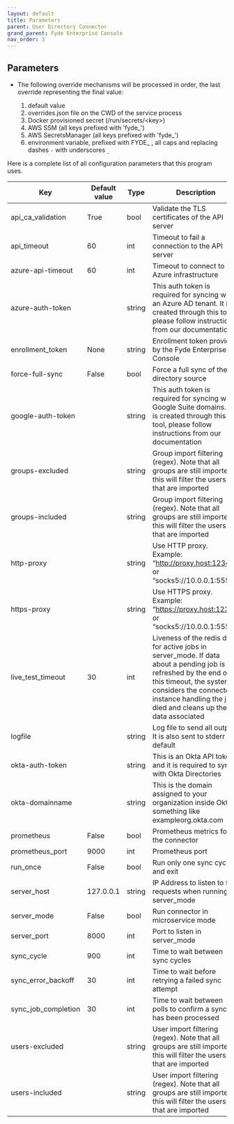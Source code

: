 ```yaml
---
layout: default
title: Parameters
parent: User Directory Connector
grand_parent: Fyde Enterprise Console
nav_order: 3
---
```

## Parameters

- The following override mechanisms will be processed in order, the last override representing the final value:

  1. default value
  1. overrides.json file on the CWD of the service process
  1. Docker provisioned secret (/run/secrets/\<key>)
  1. AWS SSM (all keys prefixed with 'fyde_')
  1. AWS SecretsManager (all keys prefixed with 'fyde_')
  1. environment variable, prefixed with FYDE_ , all caps and replacing dashes `-` with underscores `_`

Here is a complete list of all configuration parameters that this program uses.

| Key               | Default value | Type  | Description |
|-------------------|---------------|-------|-------------|
|api_ca_validation  |True           |bool   |Validate the TLS certificates of the API server|
|api_timeout        |60             |int    |Timeout to fail a connection to the API server|
|azure-api-timeout  |60             |int    |Timeout to connect to Azure infrastructure|
|azure-auth-token   |               |string |This auth token is required for syncing with an Azure AD tenant. It is created through this tool, please follow instructions from our documentation|
|enrollment_token   |None           |string |Enrollment token provided by the Fyde Enterprise Console|
|force-full-sync    |False          |bool   |Force a full sync of the directory source|
|google-auth-token  |               |string |This auth token is required for syncing with Google Suite domains. It is created through this tool, please follow instructions from our documentation|
|groups-excluded    |               |string |Group import filtering (regex). Note that all groups are still imported, this will filter the users that are imported|
|groups-included    |               |string |Group import filtering (regex). Note that all groups are still imported, this will filter the users that are imported|
|http-proxy         |               |string |Use HTTP proxy. Example: “http://proxy.host:1234/” or “socks5://10.0.0.1:5555”|
|https-proxy        |               |string |Use HTTPS proxy. Example: “https://proxy.host:1234/” or “socks5://10.0.0.1:5555”|
|live_test_timeout  |30             |int    |Liveness of the redis data for active jobs in server_mode. If data about a pending job is not refreshed by the end of this timeout, the system considers the connector instance handling the job died and cleans up the data associated|
|logfile            |               |string |Log file to send all output. It is also sent to stderr by default|
|okta-auth-token    |               |string |This is an Okta API token and it is required to sync with Okta Directories|
|okta-domainname    |               |string |This is the domain assigned to your organization inside Okta. something like exampleorg.okta.com|
|prometheus         |False          |bool   |Prometheus metrics for the connector|
|prometheus_port    |9000           |int    |Prometheus port|
|run_once           |False          |bool   |Run only one sync cycle and exit|
|server_host        |127.0.0.1      |string |IP Address to listen to for requests when running in server_mode|
|server_mode        |False          |bool   |Run connector in microservice mode|
|server_port        |8000           |int    |Port to listen in server_mode|
|sync_cycle         |900            |int    |Time to wait between sync cycles|
|sync_error_backoff |30             |int    |Time to wait before retrying a failed sync attempt|
|sync_job_completion|30             |int    |Time to wait between polls to confirm a sync job has been processed|
|users-excluded     |               |string |User import filtering (regex). Note that all groups are still imported, this will filter the users that are imported|
|users-included     |               |string |User import filtering (regex). Note that all groups are still imported, this will filter the users that are imported|
